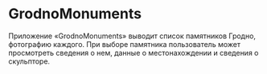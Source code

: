 # GrodnoMonuments
Приложение «GrodnoMonuments» выводит список памятников Гродно, фотографию каждого. При выборе памятника пользователь может просмотреть сведения о нем, данные о местонахождении и сведения о скульпторе.
